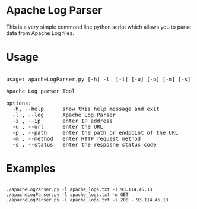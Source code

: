 # Apache Log Parser
This is a very simple commond line python script which allows you to parse data from Apache Log files.

# Usage
<pre></code>
usage: apacheLogParser.py [-h] -l  [-i] [-u] [-p] [-m] [-s]

Apache Log parser Tool

options:
  -h, --help      show this help message and exit
  -l , --log      Apache Log Parser
  -i , --ip       enter IP address
  -u , --url      enter the URL
  -p , --path     enter the path or endpoint of the URL
  -m , --method   enter HTTP request method
  -s , --status   enter the resposne status code
</code></pre>

# Examples
<pre><code>
./apacheLogParser.py -l apache_logs.txt -i 93.114.45.13
./apacheLogParser.py -l apache_logs.txt -m GET
./apacheLogParser.py -l apache_logs.txt -s 200 - 93.114.45.13
</code></pre>
